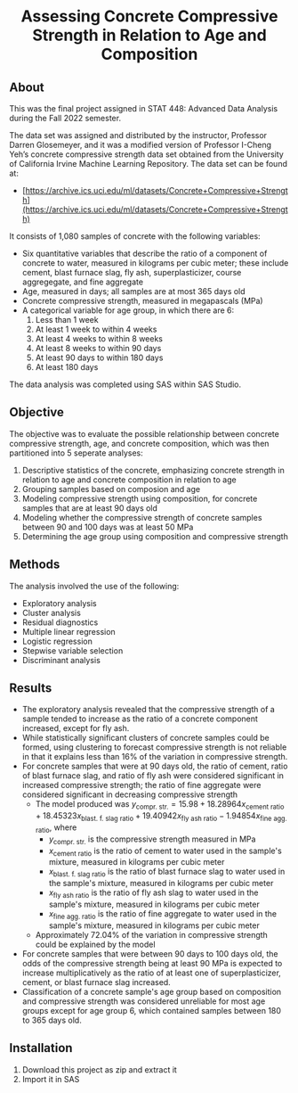 <h1 align="center">Assessing Concrete Compressive Strength in Relation to Age and Composition</h1>

<h2>About</h2>

This was the final project assigned in STAT 448: Advanced Data Analysis during the Fall 2022 semester.

The data set was assigned and distributed by the instructor, Professor Darren Glosemeyer, and it was a modified version of Professor I-Cheng Yeh’s concrete compressive strength data set obtained from the University of California Irvine Machine Learning Repository. The data set can be found at:

- [https://archive.ics.uci.edu/ml/datasets/Concrete+Compressive+Strength](https://archive.ics.uci.edu/ml/datasets/Concrete+Compressive+Strength)

It consists of 1,080 samples of concrete with the following variables:

- Six quantitative variables that describe the ratio of a component of concrete to water, measured in kilograms per cubic meter; these include cement, blast furnace slag, fly ash, superplasticizer, course aggregegate, and fine aggregate
- Age, measured in days; all samples are at most 365 days old
- Concrete compressive strength, measured in megapascals (MPa)
- A categorical variable for age group, in which there are 6:
	1. Less than 1 week
	2. At least 1 week to within 4 weeks
	3. At least 4 weeks to within 8 weeks
	4. At least 8 weeks to within 90 days
	5. At least 90 days to within 180 days
	6. At least 180 days

The data analysis was completed using SAS within SAS Studio.

<h2>Objective</h2>

The objective was to evaluate the possible relationship between concrete compressive strength, age, and concrete composition, which was then partitioned into 5 seperate analyses:

1. Descriptive statistics of the concrete, emphasizing concrete strength in relation to age and concrete composition in relation to age
2. Grouping samples based on composion and age
3. Modeling compressive strength using composition, for concrete samples that are at least 90 days old
4. Modeling whether the compressive strength of concrete samples between 90 and 100 days was at least 50 MPa
5. Determining the age group using composition and compressive strength

<h2>Methods</h2>

The analysis involved the use of the following:

- Exploratory analysis 
- Cluster analysis
- Residual diagnostics
- Multiple linear regression
- Logistic regression
- Stepwise variable selection
- Discriminant analysis

<h2>Results</h2>

- The exploratory analysis revealed that the compressive strength of a sample tended to increase as the ratio of a concrete component increased, except for fly ash.
- While statistically significant clusters of concrete samples could be formed, using clustering to forecast compressive strength is not reliable in that it explains less than 16% of the variation in compressive strength.
- For concrete samples that were at 90 days old, the ratio of cement, ratio of blast furnace slag, and ratio of fly ash were considered significant in increased compressive strength; the ratio of fine aggregate were considered significant in decreasing compressive strength
	- The model produced was $y_{\text{compr. str.}} = 15.98 + 18.28964x_{\text{cement ratio}} + 18.45323x_{\text{blast. f. slag ratio}} + 19.40942x_{\text{fly ash ratio}} - 1.94854x_{\text{fine agg. ratio}}$, where
		- $y_{\text{compr. str.}}$ is the compressive strength measured in MPa
		- $x_{\text{cement ratio}}$ is the ratio of cement to water used in the sample's mixture, measured in kilograms per cubic meter
		- $x_{\text{blast. f. slag ratio}}$ is the ratio of blast furnace slag to water used in the sample's mixture, measured in kilograms per cubic meter
		- $x_{\text{fly ash ratio}}$ is the ratio of fly ash slag to water used in the sample's mixture, measured in kilograms per cubic meter
		- $x_{\text{fine agg. ratio}}$ is the ratio of fine aggregate to water used in the sample's mixture, measured in kilograms per cubic meter
	- Approximately 72.04% of the variation in compressive strength could be explained by the model
- For concrete samples that were between 90 days to 100 days old, the odds of the compressive strength being at least 90 MPa is expected to increase multiplicatively as the ratio of at least one of superplasticizer, cement, or blast furnace slag increased.
- Classification of a concrete sample's age group based on composition and compressive strength was considered unreliable for most age groups except for age group 6, which contained samples between 180 to 365 days old.

<h2>Installation</h2>

1. Download this project as zip and extract it
2. Import it in SAS
